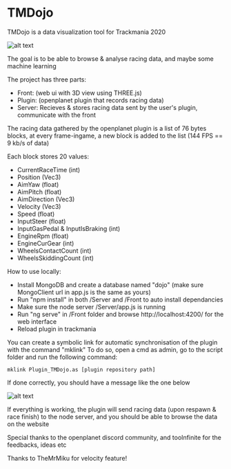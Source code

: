
# TMDojo

  

TMDojo is a data visualization tool for Trackmania 2020

![alt text](https://cdn.discordapp.com/attachments/424967293538402334/834084842084892772/unknown.png)

The goal is to be able to browse & analyse racing data, and maybe some machine learning

  

The project has three parts:
 - Front: (web ui with 3D view using THREE.js)
 - Plugin: (openplanet plugin that records racing data) 
 - Server: Recieves & stores racing
   data sent by the user's plugin, communicate with the front
  

The racing data gathered by the openplanet plugin is a list of 76 bytes blocks, at every frame-ingame, a new block is added to the list (144 FPS == 9 kb/s of data)


Each block stores 20 values:
 - CurrentRaceTime (int)
 - Position (Vec3)
 - AimYaw (float)
 - AimPitch (float)
 - AimDirection (Vec3)
 - Velocity (Vec3)
 - Speed (float)
 - InputSteer (float)
 - InputGasPedal & InputIsBraking (int)
 - EngineRpm (float)
 - EngineCurGear (int)
 - WheelsContactCount (int)
 - WheelsSkiddingCount (int)

How to use locally:
 - Install MongoDB and create a database named "dojo" (make sure MongoClient url in app.js is the same as yours)
 - Run "npm install" in both /Server and /Front to auto install dependancies
 - Make sure the node server /Server/app.js is running
 - Run "ng serve" in /Front folder and browse http://localhost:4200/ for the web interface
 - Reload plugin in trackmania

You can create a symbolic link for automatic synchronisation of the plugin with the command "mklink"
To do so, open a cmd as admin, go to the script folder and run the following command:

`mklink Plugin_TMDojo.as [plugin repository path]`

If done correctly, you should have a message like the one below

![alt text](https://media.discordapp.net/attachments/833663831929520149/834025347212771378/unknown.png)


If everything is working, the plugin will send racing data (upon respawn & race finish) to the node server, and you should be able to browse the data on the website

Special thanks to the openplanet discord community, and tooInfinite for the feedbacks, ideas etc

Thanks to TheMrMiku for velocity feature!
